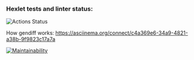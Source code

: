 ### Hexlet tests and linter status:
![Actions Status](/workflows/hexlet-check/badge.svg)

How gendiff works:
  https://asciinema.org/connect/c4a369e6-34a9-4821-a38b-9f9823c17a7a


[![Maintainability](https://api.codeclimate.com/v1/badges/b4e4e023d03c31f70027/maintainability)](https://codeclimate.com/github/llss1989/frontend-project-lvl2/maintainability)